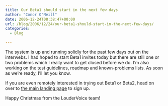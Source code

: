 ```yaml
---
title: Our Beta1 should start in the next few days
author: "Conor O'Neill"
date: 2006-12-24T08:38:47+00:00
url: /blog/2006/12/24/our-beta1-should-start-in-the-next-few-days/
categories:
  - Blog

---
```

The system is up and running solidly for the past few days out on the interwebs. I had hoped to start Beta1 invites today but there are still one or two problems which I really want to get closed before we do. I&#8217;m also working on the test guidelines, roadmap and known-problems lists. As soon as we&#8217;re ready, I&#8217;ll let you know.

If you are even remotely interested in trying out Beta1 or Beta2, head on over to [the main landing page][1] to sign up.

Happy Christmas from the LouderVoice team!

 [1]: http://www.loudervoice.com/